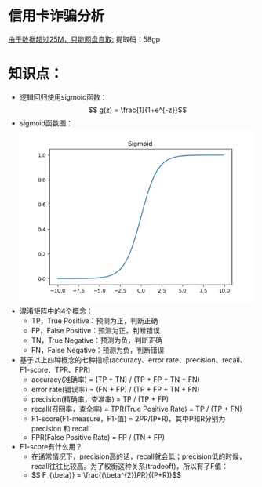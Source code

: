 # 信用卡诈骗分析
[由于数据超过25M，只能网盘自取:](https://pan.baidu.com/s/14F8WuX0ZJntdB_r1EC08HA#list/path=%2F)  提取码：58gp  
# 知识点：
* 逻辑回归使用sigmoid函数：
$$ g(z) = \frac{1}{1+e^{-z}}$$
* sigmoid函数图：  
![sigmoid](https://github.com/Arieswk/credit_fraud_analysis/blob/master/sigmoid.jpg)  
* 混淆矩阵中的4个概念：
  * TP，True Positive：预测为正，判断正确  
  * FP，False Positive：预测为正，判断错误   
  * TN，True Negative：预测为负，判断正确   
  * FN，False Negative：预测为负，判断错误  
* 基于以上四种概念的七种指标(accuracy、error rate、precision、recall、F1-score、TPR、FPR)  
  * accuracy(准确率) = (TP + TN) / (TP + FP + TN + FN)  
  * error rate(错误率) = (FN + FP) / (TP + FP + TN + FN)  
  * precision(精确率，查准率) = TP / (TP + FP)  
  * recall(召回率，查全率) = TPR(True Positive Rate) = TP / (TP + FN)  
  * F1-score(F1-measure，F1-值) = 2*P*R/(P+R)，其中P和R分别为 precision 和 recall 
  * FPR(False Positive Rate) = FP / (TN + FP)  
* F1-score有什么用？  
  * 在通常情况下，precision高的话，recall就会低；precision低的时候，recall往往比较高。为了权衡这种关系(tradeoff)，所以有了F值：  
  * $$ F_{\beta}} = \frac{(\beta^{2})*P*R}{(P+R)}$$  
 
